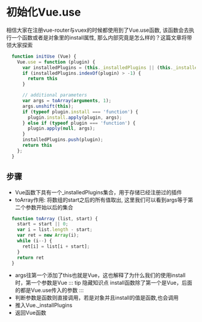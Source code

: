 <wx/>

# 初始化Vue.use
相信大家在注册vue-router与vuex的时候都使用到了Vue.use函数, 该函数会去执行一个函数或者是对象里的install属性, 那么内部究竟是怎么样的？这篇文章将带领大家探索
```js
  function initUse (Vue) {
    Vue.use = function (plugin) {
      var installedPlugins = (this._installedPlugins || (this._installedPlugins = []));
      if (installedPlugins.indexOf(plugin) > -1) {
        return this
      }

      // additional parameters
      var args = toArray(arguments, 1);
      args.unshift(this);
      if (typeof plugin.install === 'function') {
        plugin.install.apply(plugin, args);
      } else if (typeof plugin === 'function') {
        plugin.apply(null, args);
      }
      installedPlugins.push(plugin);
      return this
    };
  }
```

## 步骤
- Vue函数下具有一个_installedPlugins集合，用于存储已经注册过的插件
- toArray作用: 将数组的start之后的所有值取出, 这里我们可以看到args等于第二个参数开始以后的集合
```js
  function toArray (list, start) {
    start = start || 0;
    var i = list.length - start;
    var ret = new Array(i);
    while (i--) {
      ret[i] = list[i + start];
    }
    return ret
  }
```
- args往第一个添加了this也就是Vue，这也解释了为什么我们的使用install时，第一个参数是Vue
::: tip 隐藏知识点
  install函数除了第一个是Vue，<font-bold>后面的都是Vue.use传入的参数</font-bold>
:::
- 判断参数是函数则直接调用，若是对象并且install的值是函数,也会调用
- 推入Vue._installPlugins
- <font-bold>返回Vue函数</font-bold>